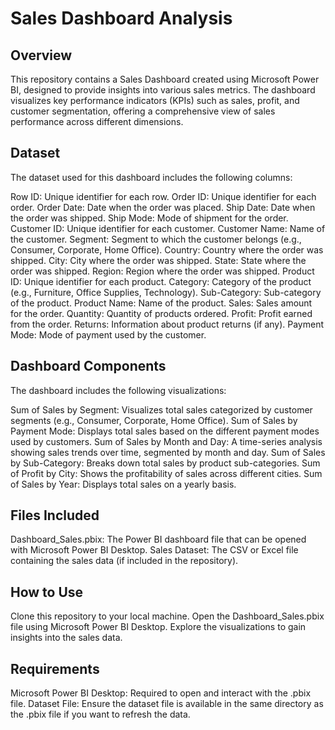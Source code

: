 # Sales Dashboard Analysis

## Overview
This repository contains a Sales Dashboard created using Microsoft Power BI, designed to provide insights into various sales metrics. The dashboard visualizes key performance indicators (KPIs) such as sales, profit, and customer segmentation, offering a comprehensive view of sales performance across different dimensions.

## Dataset
The dataset used for this dashboard includes the following columns:

Row ID: Unique identifier for each row.
Order ID: Unique identifier for each order.
Order Date: Date when the order was placed.
Ship Date: Date when the order was shipped.
Ship Mode: Mode of shipment for the order.
Customer ID: Unique identifier for each customer.
Customer Name: Name of the customer.
Segment: Segment to which the customer belongs (e.g., Consumer, Corporate, Home Office).
Country: Country where the order was shipped.
City: City where the order was shipped.
State: State where the order was shipped.
Region: Region where the order was shipped.
Product ID: Unique identifier for each product.
Category: Category of the product (e.g., Furniture, Office Supplies, Technology).
Sub-Category: Sub-category of the product.
Product Name: Name of the product.
Sales: Sales amount for the order.
Quantity: Quantity of products ordered.
Profit: Profit earned from the order.
Returns: Information about product returns (if any).
Payment Mode: Mode of payment used by the customer.

## Dashboard Components
The dashboard includes the following visualizations:

Sum of Sales by Segment: Visualizes total sales categorized by customer segments (e.g., Consumer, Corporate, Home Office).
Sum of Sales by Payment Mode: Displays total sales based on the different payment modes used by customers.
Sum of Sales by Month and Day: A time-series analysis showing sales trends over time, segmented by month and day.
Sum of Sales by Sub-Category: Breaks down total sales by product sub-categories.
Sum of Profit by City: Shows the profitability of sales across different cities.
Sum of Sales by Year: Displays total sales on a yearly basis.
## Files Included
Dashboard_Sales.pbix: The Power BI dashboard file that can be opened with Microsoft Power BI Desktop.
Sales Dataset: The CSV or Excel file containing the sales data (if included in the repository).
## How to Use
Clone this repository to your local machine.
Open the Dashboard_Sales.pbix file using Microsoft Power BI Desktop.
Explore the visualizations to gain insights into the sales data.
## Requirements
Microsoft Power BI Desktop: Required to open and interact with the .pbix file.
Dataset File: Ensure the dataset file is available in the same directory as the .pbix file if you want to refresh the data.
